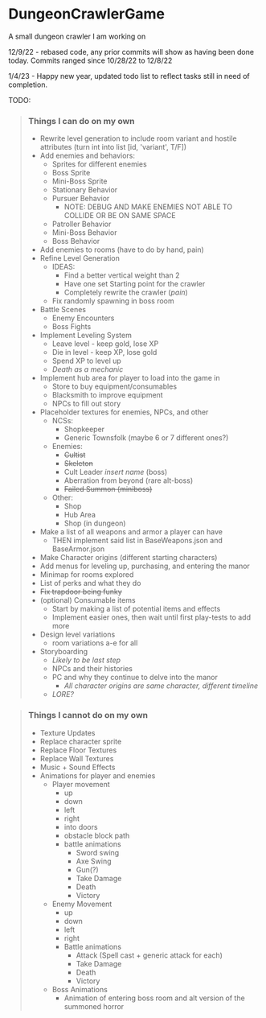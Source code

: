 # DungeonCrawlerGame
A small dungeon crawler I am working on

12/9/22 - rebased code, any prior commits will show as having been done today. Commits ranged since 10/28/22 to 12/8/22

1/4/23 - Happy new year, updated todo list to reflect tasks still in need of completion.

TODO:
>### Things I can do on my own
> - Rewrite level generation to include room variant and hostile attributes (turn int into list [id, 'variant', T/F])
> - Add enemies and behaviors:
>   - Sprites for different enemies
>   - Boss Sprite
>   - Mini-Boss Sprite
>   - Stationary Behavior
>   - Pursuer Behavior
>     - NOTE: DEBUG AND MAKE ENEMIES NOT ABLE TO COLLIDE OR BE ON SAME SPACE
>   - Patroller Behavior
>   - Mini-Boss Behavior
>   - Boss Behavior
> - Add enemies to rooms (have to do by hand, pain)
> - Refine Level Generation
>   - IDEAS:
>     - Find a better vertical weight than 2
>     - Have one set Starting point for the crawler
>     - Completely rewrite the crawler (*pain*)
>   - Fix randomly spawning in boss room
> - Battle Scenes
>   - Enemy Encounters
>   - Boss Fights
> - Implement Leveling System
>   - Leave level - keep gold, lose XP
>   - Die in level - keep XP, lose gold
>   - Spend XP to level up
>   - *Death as a mechanic*
> - Implement hub area for player to load into the game in
>   - Store to buy equipment/consumables
>   - Blacksmith to improve equipment
>   - NPCs to fill out story
> - Placeholder textures for enemies, NPCs, and other
>   - NCSs:
>     - Shopkeeper
>     - Generic Townsfolk (maybe 6 or 7 different ones?)
>   - Enemies:
>     - ~~Cultist~~
>     - ~~Skeleton~~
>     - Cult Leader *insert name* (boss)
>     - Aberration from beyond (rare alt-boss)
>     - ~~Failed Summon (miniboss)~~
>   - Other:
>     - Shop
>     - Hub Area
>     - Shop (in dungeon)
> - Make a list of all weapons and armor a player can have
>   - THEN implement said list in BaseWeapons.json and BaseArmor.json
> - Make Character origins (different starting characters) 
> - Add menus for leveling up, purchasing, and entering the manor
> - Minimap for rooms explored
> - List of perks and what they do
> - ~~Fix trapdoor being funky~~
> - (optional) Consumable items
>   - Start by making a list of potential items and effects
>   - Implement easier ones, then wait until first play-tests to add more
> - Design level variations
>   - room variations a-e for all
> - Storyboarding
>   - *Likely to be last step*
>   - NPCs and their histories
>   - PC and why they continue to delve into the manor
>     - *All character origins are same character, different timeline*
>   - *LORE?*


>   
> ### Things I cannot do on my own 
>  - Texture Updates 
>   - Replace character sprite
>   - Replace Floor Textures
>   - Replace Wall Textures
>  - Music + Sound Effects
>  - Animations for player and enemies
>    - Player movement
>      - up 
>      - down
>      - left
>      - right
>      - into doors
>      - obstacle block path
>      - battle animations
>        - Sword swing
>        - Axe Swing
>        - Gun(?)
>        - Take Damage
>        - Death
>        - Victory
>    - Enemy Movement
>      - up 
>      - down
>      - left
>      - right
>      - Battle animations
>        - Attack (Spell cast + generic attack for each)
>        - Take Damage
>        - Death
>        - Victory
>    - Boss Animations
>      - Animation of entering boss room and alt version of the summoned horror